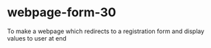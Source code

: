 # webpage-form-30
To make a webpage which redirects to a registration form and display values to user at end

